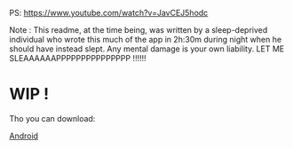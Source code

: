 PS: https://www.youtube.com/watch?v=JavCEJ5hodc

Note : This readme, at the time being, was written by a sleep-deprived individual who wrote this much of the app in 2h:30m during night when he should have instead slept. Any mental damage is your own liability. LET ME SLEAAAAAAPPPPPPPPPPPPPPP !!!!!!
# WIP !

Tho you can download:

[Android](./files/app.apk)
